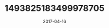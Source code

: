 ---
title: "1493825183499978705"
cover: "2017-04-16 09.11.00 1493825183499978705_46248401"
photo: "2017-04-16 09.11.00 1493825183499978705_46248401"
date: "2017-04-16"
type: "photo"
---